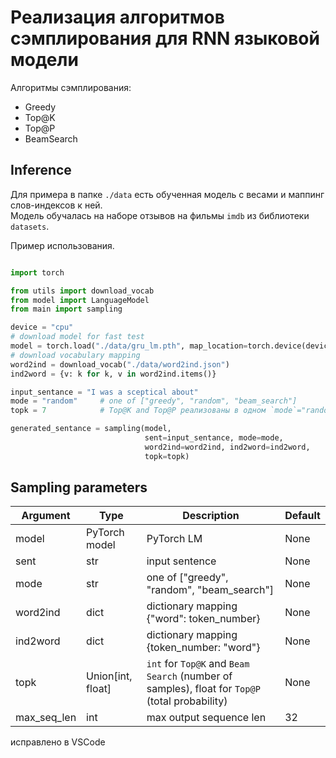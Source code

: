 # Реализация алгоритмов сэмплирования для RNN языковой модели

Алгоритмы сэмплирования:
- Greedy
- Top@K
- Top@P
- BeamSearch

## Inference
Для примера в папке `./data` есть обученная модель с весами и маппинг слов-индексов к ней.  
Модель обучалась на наборе отзывов на фильмы `imdb` из библиотеки `datasets`.  

Пример использования.

```python

import torch

from utils import download_vocab 
from model import LanguageModel
from main import sampling

device = "cpu"
# download model for fast test
model = torch.load("./data/gru_lm.pth", map_location=torch.device(device))
# download vocabulary mapping
word2ind = download_vocab("./data/word2ind.json")
ind2word = {v: k for k, v in word2ind.items()}

input_sentance = "I was a sceptical about"
mode = "random"     # one of ["greedy", "random", "beam_search"]
topk = 7            # Top@K and Top@P реализованы в одном `mode`="random". Для Top@K тип `int`, для Top@P - `float`

generated_sentance = sampling(model, 
                              sent=input_sentance, mode=mode, 
                              word2ind=word2ind, ind2word=ind2word,
                              topk=topk)
```

## Sampling parameters

| **Argument** | **Type**      | **Description**                | **Default** |
|---------|----------------|--------------------------------|-------------|
| model    | PyTorch model            | PyTorch LM           | None      |
| sent    | str            | input sentence  | None       |
| mode     | str            | one of ["greedy", "random", "beam_search"]         | None      |
| word2ind     | dict            | dictionary mapping {"word": token_number}         | None    |
| ind2word     | dict            | dictionary mapping {token_number: "word"}        | None      |
| topk     | Union[int, float]            | `int` for `Top@K` and `Beam Search` (number of samples), float for `Top@P` (total probability)        | None      |
| max_seq_len     | int            | max output sequence len         | 32     |

исправлено в VSCode

